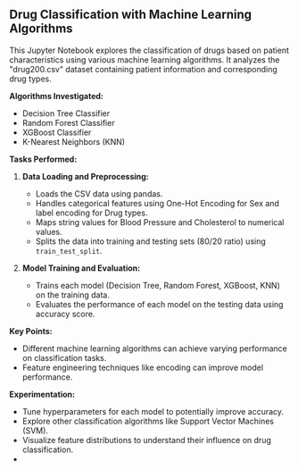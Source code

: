 ## Drug Classification with Machine Learning Algorithms

This Jupyter Notebook explores the classification of drugs based on patient characteristics using various machine learning algorithms. It analyzes the "drug200.csv" dataset containing patient information and corresponding drug types.

**Algorithms Investigated:**

- Decision Tree Classifier
- Random Forest Classifier
- XGBoost Classifier
- K-Nearest Neighbors (KNN)

**Tasks Performed:**

1. **Data Loading and Preprocessing:**
    - Loads the CSV data using pandas.
    - Handles categorical features using One-Hot Encoding for Sex and label encoding for Drug types.
    - Maps string values for Blood Pressure and Cholesterol to numerical values.
    - Splits the data into training and testing sets (80/20 ratio) using `train_test_split`.

2. **Model Training and Evaluation:**
    - Trains each model (Decision Tree, Random Forest, XGBoost, KNN) on the training data.
    - Evaluates the performance of each model on the testing data using accuracy score.

**Key Points:**

- Different machine learning algorithms can achieve varying performance on classification tasks.
- Feature engineering techniques like encoding can improve model performance.

**Experimentation:**

- Tune hyperparameters for each model to potentially improve accuracy.
- Explore other classification algorithms like Support Vector Machines (SVM).
- Visualize feature distributions to understand their influence on drug classification.
- 

